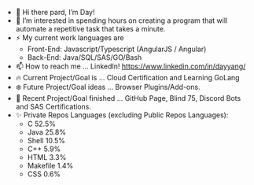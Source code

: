 - 👋 Hi there pard, I’m Day!
- 👀 I’m interested in spending hours on creating a program that will automate a repetitive task that takes a minute.
- ⚡ My current work languages are
  - Front-End: Javascript/Typescript (AngularJS / Angular)
  - Back-End: Java/SQL/SAS/GO/Bash
- 📫 How to reach me ... LinkedIn! https://www.linkedin.com/in/dayyang/
- 🔥 Current Project/Goal is ... Cloud Certification and Learning GoLang
- ❄️ Future Project/Goal ideas ... Browser Plugins/Add-ons.
- 🌱 Recent Project/Goal finished ... GitHub Page, Blind 75, Discord Bots and SAS Certifications.
- ✨ Private Repos Languages (excluding Public Repos Languages):
  - C 52.5%
  - Java 25.8%
  - Shell 10.5%
  - C++ 5.9%
  - HTML 3.3%
  - Makefile 1.4%
  - CSS 0.6%
